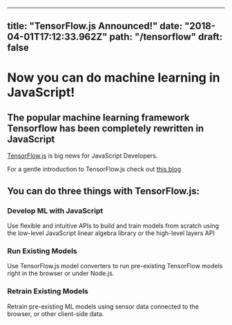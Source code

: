 ---
title: "TensorFlow.js Announced!"
date: "2018-04-01T17:12:33.962Z"
path: "/tensorflow"
draft: false
------------------
# Now you can do machine learning in JavaScript!

## The popular machine learning framework Tensorflow has been completely rewritten in JavaScript

[TensorFlow.js](https://js.tensorflow.org/) is big news for JavaScript Developers.

For a gentle introduction to TensorFlow.js check out [this blog](https://medium.com/tensorflow/a-gentle-introduction-to-tensorflow-js-dba2e5257702)

## You can do three things with TensorFlow.js:

### Develop ML with JavaScript
Use flexible and intuitive APIs to build and train models from scratch using the low-level JavaScript linear algebra library or the high-level layers API

### Run Existing Models

Use TensorFlow.js model converters to run pre-existing TensorFlow models right in the browser or under Node.js.

### Retrain Existing Models

Retrain pre-existing ML models using sensor data connected to the browser, or other client-side data.
